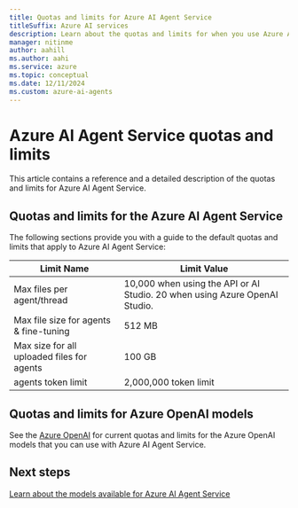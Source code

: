 ```yaml
---
title: Quotas and limits for Azure AI Agent Service
titleSuffix: Azure AI services
description: Learn about the quotas and limits for when you use Azure AI Agent Service.
manager: nitinme
author: aahill
ms.author: aahi
ms.service: azure
ms.topic: conceptual
ms.date: 12/11/2024
ms.custom: azure-ai-agents
---
```


# Azure AI Agent Service quotas and limits

This article contains a reference and a detailed description of the quotas and limits for Azure AI Agent Service.

## Quotas and limits for the Azure AI Agent Service

The following sections provide you with a guide to the default quotas and limits that apply to Azure AI Agent Service:

| Limit Name | Limit Value |
|--|--|
| Max files per agent/thread | 10,000 when using the API or AI Studio. 20 when using Azure OpenAI Studio.|
| Max file size for agents & fine-tuning | 512 MB |
| Max size for all uploaded files for agents |100 GB |  
| agents token limit | 2,000,000 token limit |

## Quotas and limits for Azure OpenAI models

See the [Azure OpenAI](../openai/quotas-limits.md) for current quotas and limits for the Azure OpenAI models that you can use with Azure AI Agent Service. 

## Next steps

[Learn about the models available for Azure AI Agent Service](./concepts/model-region-support.md)